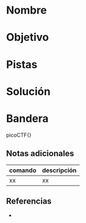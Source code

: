 # Nombre

# Objetivo


# Pistas


# Solución


# Bandera
picoCTF{}

## Notas adicionales
| comando | descripción |
| ------ | ------ |
| xx | xx |

## Referencias
- []()